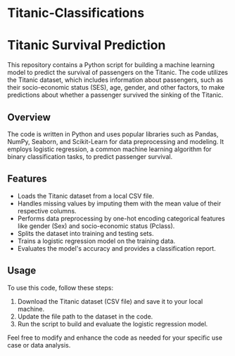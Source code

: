 # Titanic-Classifications
# Titanic Survival Prediction

This repository contains a Python script for building a machine learning model to predict the survival of passengers on the Titanic. The code utilizes the Titanic dataset, which includes information about passengers, such as their socio-economic status (SES), age, gender, and other factors, to make predictions about whether a passenger survived the sinking of the Titanic.

## Overview

The code is written in Python and uses popular libraries such as Pandas, NumPy, Seaborn, and Scikit-Learn for data preprocessing and modeling. It employs logistic regression, a common machine learning algorithm for binary classification tasks, to predict passenger survival.

## Features

- Loads the Titanic dataset from a local CSV file.
- Handles missing values by imputing them with the mean value of their respective columns.
- Performs data preprocessing by one-hot encoding categorical features like gender (Sex) and socio-economic status (Pclass).
- Splits the dataset into training and testing sets.
- Trains a logistic regression model on the training data.
- Evaluates the model's accuracy and provides a classification report.

## Usage

To use this code, follow these steps:

1. Download the Titanic dataset (CSV file) and save it to your local machine.
2. Update the file path to the dataset in the code.
3. Run the script to build and evaluate the logistic regression model.

Feel free to modify and enhance the code as needed for your specific use case or data analysis.
